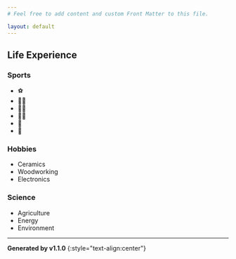 ```yaml
---
# Feel free to add content and custom Front Matter to this file.

layout: default
---
```


## Life Experience
### Sports 
-   ⚽️ 
-   🧘‍♂️
-   🏃‍♂️
-   🏊‍♂️
-   🤿
-   💪

### Hobbies
- Ceramics
- Woodworking
- Electronics
### Science
- Agriculture
- Energy
- Environment

----

**Generated by v1.1.0**
{:style="text-align:center"}
